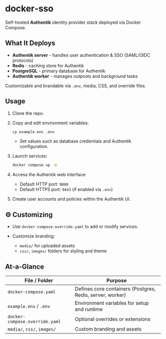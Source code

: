 # docker‑sso

Self-hosted **Authentik** identity provider stack deployed via Docker Compose.

## What It Deploys

* **Authentik server** - handles user authentication & SSO (SAML/OIDC protocols)
* **Redis** - caching store for Authentik
* **PostgreSQL** - primary database for Authentik
* **Authentik worker** - manages outposts and background tasks

Customizable and brandable via `.env`, media, CSS, and override files.

## Usage

1. Clone the repo.
2. Copy and edit environment variables:

   ```bash
   cp example.env .env
   ```

   * Set values such as database credentials and Authentik configuration.
3. Launch services:

   ```bash
   docker compose up -d
   ```
4. Access the Authentik web interface:

   * Default HTTP port: `9000`
   * Default HTTPS port: `9443` (if enabled via `.env`)
5. Create user accounts and policies within the Authentik UI.

## ⚙️ Customizing

* Use `docker-compose.override.yaml` to add or modify services.
* Customize branding:

  * `media/` for uploaded assets
  * `css/`, `images/` folders for styling and theme

## At-a-Glance

| File / Folder                  | Purpose                                                   |
| ------------------------------ | --------------------------------------------------------- |
| `docker-compose.yaml`          | Defines core containers (Postgres, Redis, server, worker) |
| `example.env` / `.env`         | Environment variables for setup and runtime               |
| `docker-compose.override.yaml` | Optional overrides or extensions                          |
| `media/`, `css/`, `images/`    | Custom branding and assets                                |

